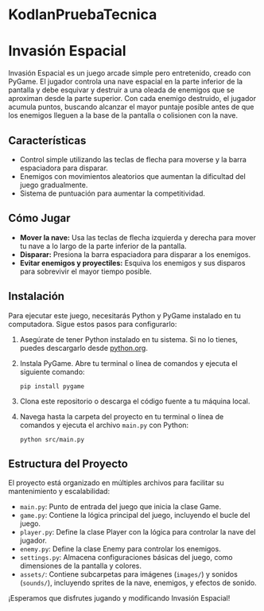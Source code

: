 # KodlanPruebaTecnica

# Invasión Espacial

Invasión Espacial es un juego arcade simple pero entretenido, creado con PyGame. El jugador controla una nave espacial en la parte inferior de la pantalla y debe esquivar y destruir a una oleada de enemigos que se aproximan desde la parte superior. Con cada enemigo destruido, el jugador acumula puntos, buscando alcanzar el mayor puntaje posible antes de que los enemigos lleguen a la base de la pantalla o colisionen con la nave.

## Características

- Control simple utilizando las teclas de flecha para moverse y la barra espaciadora para disparar.
- Enemigos con movimientos aleatorios que aumentan la dificultad del juego gradualmente.
- Sistema de puntuación para aumentar la competitividad.

## Cómo Jugar

- **Mover la nave:** Usa las teclas de flecha izquierda y derecha para mover tu nave a lo largo de la parte inferior de la pantalla.
- **Disparar:** Presiona la barra espaciadora para disparar a los enemigos.
- **Evitar enemigos y proyectiles:** Esquiva los enemigos y sus disparos para sobrevivir el mayor tiempo posible.

## Instalación

Para ejecutar este juego, necesitarás Python y PyGame instalado en tu computadora. Sigue estos pasos para configurarlo:

1. Asegúrate de tener Python instalado en tu sistema. Si no lo tienes, puedes descargarlo desde [python.org](https://www.python.org/downloads/).

2. Instala PyGame. Abre tu terminal o línea de comandos y ejecuta el siguiente comando:
    ```
    pip install pygame
    ```

3. Clona este repositorio o descarga el código fuente a tu máquina local.

4. Navega hasta la carpeta del proyecto en tu terminal o línea de comandos y ejecuta el archivo `main.py` con Python:
    ```
    python src/main.py
    ```

## Estructura del Proyecto

El proyecto está organizado en múltiples archivos para facilitar su mantenimiento y escalabilidad:

- `main.py`: Punto de entrada del juego que inicia la clase Game.
- `game.py`: Contiene la lógica principal del juego, incluyendo el bucle del juego.
- `player.py`: Define la clase Player con la lógica para controlar la nave del jugador.
- `enemy.py`: Define la clase Enemy para controlar los enemigos.
- `settings.py`: Almacena configuraciones básicas del juego, como dimensiones de la pantalla y colores.
- `assets/`: Contiene subcarpetas para imágenes (`images/`) y sonidos (`sounds/`), incluyendo sprites de la nave, enemigos, y efectos de sonido.

¡Esperamos que disfrutes jugando y modificando Invasión Espacial!
